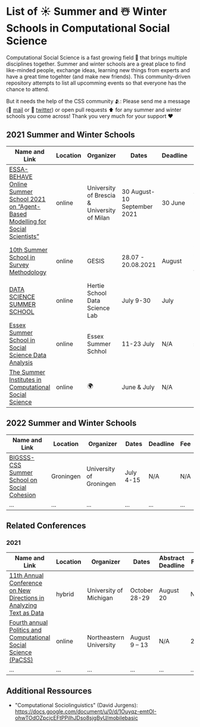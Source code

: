 # List of ☀️ Summer and ☃️ Winter Schools in Computational Social Science

Computational Social Science is a fast growing field 🚀 that brings multiple disciplines together. Summer and winter schools are a great place to find like-minded people, exchange ideas, learning new things from experts and have a great time togehter (and make new friends). This community-driven repository attempts to list all upcomming events so that everyone has the chance to attend.

But it needs the help of the CSS community 🫂: Please send me a message (📧 [mail](mailto:christopher.klamm@hotmail.de) or 🐥 [twitter](https://twitter.com/chklamm)) or open pull requests ⬆️ for any summer and winter schools you come across! Thank you very much for your support ❤️

## **2021 Summer and Winter Schools**
| Name and Link  | Location  | Organizer  | Dates  | Deadline | Fee | 
|---|---|---|---|---|---|
| [ESSA-BEHAVE Online Summer School 2021 on “Agent-Based Modelling for Social Scientists”](http://behavelab.org/behave-summer-school/) | online | University of Brescia & University of Milan | 30 August-10 September 2021 | 30 June | YES, e.g., Student: 400€-800 |
| [10th Summer School in Survey Methodology](https://www.gesis.org/en/gesis-training/what-we-offer/summer-school-in-survey-methodology) | online | GESIS | 28.07 - 20.08.2021  | August  |  Course: Students: 160 €,  Academics: 240 € |
| [DATA SCIENCE SUMMER SCHOOL](https://socialdatascience.network/summerschool.html) | online | Hertie School Data Science Lab | July 9-30  | July  | Free  |
| [Essex Summer School in Social Science Data Analysis](https://essexsummerschool.com/summer-school-facts/) | online | Essex Summer Schhol | 11-23 July | N/A | £100 |
| [The Summer Institutes in Computational Social Science](https://sicss.io) | online | 🌍 | June & July | N/A | Free |


## **2022 Summer and Winter Schools**
| Name and Link  | Location  | Organizer  | Dates  | Deadline | Fee | 
|---|---|---|---|---|---|
| [BIGSSS-CSS Summer School on Social Cohesion](https://bigsss-css.jacobs-university.de) | Groningen | University of Groningen | July 4-15 | N/A | N/A |
| ...  | ...  | ...  | ...  | ...  | ...  |

## Related Conferences
### 2021
| Name and Link  | Location  | Organizer | Dates | Abstract Deadline | Fee | 
|---|---|---|---|---|---|
| [11th Annual Conference on New Directions in Analyzing Text as Data](https://tada2021.org) | hybrid | University of Michigan | October 28-29 | August 20 | N/A |
| [Fourth annual Politics and Computational Social Science (PaCSS)](https://cssh.northeastern.edu/nulab/pacss/) | online | Northeastern University | August 9 – 13 | N/A | 20$|
| ...  | ...  | ...  | ...  | ...  | ...  |

## Additional Ressources
* "Computational Sociolinguistics" (David Jurgens): https://docs.google.com/document/u/0/d/1Ouyqz-emtOI-ohwTOdOZpcjcEFtPPilhJDso8sjgByU/mobilebasic
